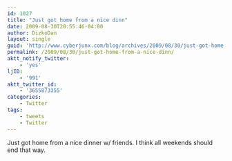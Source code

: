 ```yaml
---
id: 1027
title: "Just got home from a nice dinn"
date: 2009-08-30T20:55:46-04:00
author: DizkoDan
layout: single
guid: 'http://www.cyberjunx.com/blog/archives/2009/08/30/just-got-home-from-a-nice-dinn/'
permalink: /2009/08/30/just-got-home-from-a-nice-dinn/
aktt_notify_twitter:
    - 'yes'
ljID:
    - '991'
aktt_twitter_id:
    - '3655873355'
categories:
    - Twitter
tags:
    - tweets
    - Twitter
---
```


Just got home from a nice dinner w/ friends. I think all weekends should end that way.